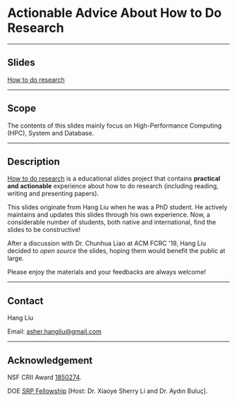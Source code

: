 # Actionable Advice About How to Do Research

---------
Slides
------------------
[How to do research](https://docs.google.com/presentation/d/1fWNPS5Ts2s13T3GFQIo_6H2LEOT1ZVHy-Pu_tDHHp_A/edit#slide=id.p)

-----
Scope
------------------
The contents of this slides mainly focus on High-Performance Computing (HPC), System and Database.

-------
Description
---------------

[How to do research](https://docs.google.com/presentation/d/1fWNPS5Ts2s13T3GFQIo_6H2LEOT1ZVHy-Pu_tDHHp_A/edit#slide=id.p) is a educational slides project that contains **practical and actionable** experience about how to do research (including reading, writing and presenting papers). 

This slides originate from Hang Liu when he was a PhD student. He actively maintains and updates this slides through his own experience. Now, a considerable number of students, both native and international, find the slides to be constructive! 

After a discussion with Dr. Chunhua Liao at ACM FCRC '19, Hang Liu decided to *open source* the slides, hoping them would benefit the public at large.

Please enjoy the materials and your feedbacks are always welcome!


------
Contact
------------
Hang Liu

Email: asher.hangliu@gmail.com


-----
Acknowledgement
-------------
NSF CRII Award [1850274](https://www.nsf.gov/awardsearch/showAward?AWD_ID=1850274&HistoricalAwards=false).

DOE [SRP Fellowship](https://www.energy.gov/) [Host: Dr. Xiaoye Sherry Li and Dr. Aydın Buluç].
